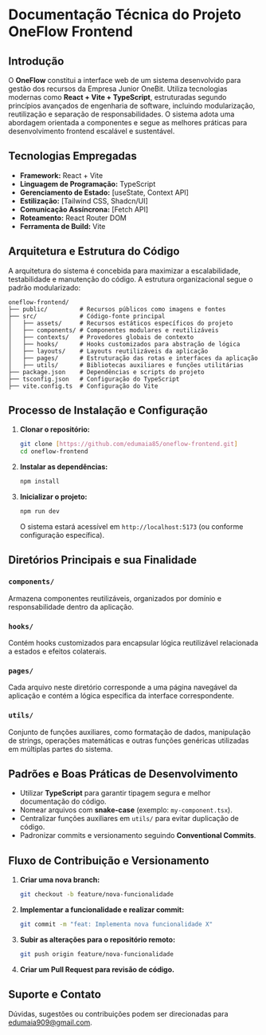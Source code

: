 # Documentação Técnica do Projeto OneFlow Frontend

## Introdução
O **OneFlow** constitui a interface web de um sistema desenvolvido para gestão dos recursos da Empresa Junior OneBit. Utiliza tecnologias modernas como **React + Vite + TypeScript**, estruturadas segundo princípios avançados de engenharia de software, incluindo modularização, reutilização e separação de responsabilidades. O sistema adota uma abordagem orientada a componentes e segue as melhores práticas para desenvolvimento frontend escalável e sustentável.

## Tecnologias Empregadas
- **Framework:** React + Vite
- **Linguagem de Programação:** TypeScript
- **Gerenciamento de Estado:** [useState, Context API]
- **Estilização:** [Tailwind CSS, Shadcn/UI]
- **Comunicação Assíncrona:** [Fetch API]
- **Roteamento:** React Router DOM
- **Ferramenta de Build:** Vite

## Arquitetura e Estrutura do Código
A arquitetura do sistema é concebida para maximizar a escalabilidade, testabilidade e manutenção do código. A estrutura organizacional segue o padrão modularizado:

```
oneflow-frontend/
├── public/         # Recursos públicos como imagens e fontes
├── src/            # Código-fonte principal
│   ├── assets/     # Recursos estáticos específicos do projeto
│   ├── components/ # Componentes modulares e reutilizáveis
│   ├── contexts/   # Provedores globais de contexto
│   ├── hooks/      # Hooks customizados para abstração de lógica
│   ├── layouts/    # Layouts reutilizáveis da aplicação
│   ├── pages/      # Estruturação das rotas e interfaces da aplicação
│   ├── utils/      # Bibliotecas auxiliares e funções utilitárias
├── package.json    # Dependências e scripts do projeto
├── tsconfig.json   # Configuração do TypeScript
├── vite.config.ts  # Configuração do Vite
```

## Processo de Instalação e Configuração
1. **Clonar o repositório:**
   ```sh
   git clone [https://github.com/edumaia85/oneflow-frontend.git]
   cd oneflow-frontend
   ```

2. **Instalar as dependências:**
   ```sh
   npm install
   ```

4. **Inicializar o projeto:**
   ```sh
   npm run dev
   ```
   O sistema estará acessível em `http://localhost:5173` (ou conforme configuração específica).

## Diretórios Principais e sua Finalidade
### `components/`
Armazena componentes reutilizáveis, organizados por domínio e responsabilidade dentro da aplicação.

### `hooks/`
Contém hooks customizados para encapsular lógica reutilizável relacionada a estados e efeitos colaterais.

### `pages/`
Cada arquivo neste diretório corresponde a uma página navegável da aplicação e contém a lógica específica da interface correspondente.

### `utils/`
Conjunto de funções auxiliares, como formatação de dados, manipulação de strings, operações matemáticas e outras funções genéricas utilizadas em múltiplas partes do sistema.

## Padrões e Boas Práticas de Desenvolvimento
- Utilizar **TypeScript** para garantir tipagem segura e melhor documentação do código.
- Nomear arquivos com **snake-case** (exemplo: `my-component.tsx`).
- Centralizar funções auxiliares em `utils/` para evitar duplicação de código.
- Padronizar commits e versionamento seguindo **Conventional Commits**.

## Fluxo de Contribuição e Versionamento
1. **Criar uma nova branch:**
   ```sh
   git checkout -b feature/nova-funcionalidade
   ```
2. **Implementar a funcionalidade e realizar commit:**
   ```sh
   git commit -m "feat: Implementa nova funcionalidade X"
   ```
3. **Subir as alterações para o repositório remoto:**
   ```sh
   git push origin feature/nova-funcionalidade
   ```
4. **Criar um Pull Request para revisão de código.**

## Suporte e Contato
Dúvidas, sugestões ou contribuições podem ser direcionadas para [edumaia909@gmail.com](mailto:edumaia909@gmail.com).

